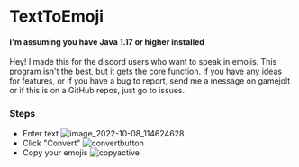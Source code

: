# TextToEmoji

#### I'm assuming you have Java 1.17 or higher installed

Hey! I made this for the discord users who want to speak in emojis. This program isn't the best, but it gets the core function. If you have any ideas for features, or if you have a bug to report, send me a message on gamejolt or if this is on a GitHub repos, just go to issues.

### Steps
- Enter text
![image_2022-10-08_114624628](https://user-images.githubusercontent.com/70809736/194715930-140c54f4-c377-49a6-a023-74d739cf39df.png)
- Click "Convert"
![convertbutton](https://user-images.githubusercontent.com/70809736/194715895-4800dedc-1331-42a0-a670-06a0cafc0682.png)
- Copy your emojis
![copyactive](https://user-images.githubusercontent.com/70809736/194715900-2c5facdd-7387-41c4-9b25-d72dc78ac0ff.png)